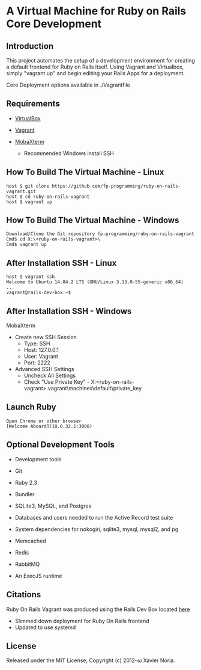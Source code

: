 # A Virtual Machine for Ruby on Rails Core Development

## Introduction

This project automates the setup of a development environment for creating a default frontend for Ruby on Rails itself. Using Vagrant and Virtualbox, simply "vagrant up" and begin editing your Rails Apps for a deployment.

Core Deployment options available in ./Vagrantfile

## Requirements

* [VirtualBox](https://www.virtualbox.org)

* [Vagrant](http://vagrantup.com)

* [MobaXterm](http://mobaxterm.mobatek.net/)
  - Recommended Windows install SSH

## How To Build The Virtual Machine - Linux

    host $ git clone https://github.com/fp-programming/ruby-on-rails-vagrant.git
    host $ cd ruby-on-rails-vagrant
    host $ vagrant up

## How To Build The Virtual Machine - Windows

    Download/Clone the Git repository fp-programming/ruby-on-rails-vagrant
    Cmd$ cd X:\<ruby-on-rails-vagrant>\
    Cmd$ vagrant up

## After Installation SSH - Linux

    host $ vagrant ssh
    Welcome to Ubuntu 14.04.2 LTS (GNU/Linux 3.13.0-55-generic x86_64)
    ...
    vagrant@rails-dev-box:~$


## After Installation SSH - Windows

MobaXterm
* Create new SSH Session
  - Type: SSH
  - Host: 127.0.0.1
  - User: Vagrant
  - Port: 2222
* Advanced SSH Settings
  - Uncheck All Settings
  - Check "Use Private Key" - X:\<ruby-on-rails-vagrant>\.vagrant\machines\default\private_key

## Launch Ruby

    Open Chrome or other browser
    [Welcome Aboard](10.0.32.1:3000)

## Optional Development Tools

* Development tools

* Git

* Ruby 2.3

* Bundler

* SQLite3, MySQL, and Postgres

* Databases and users needed to run the Active Record test suite

* System dependencies for nokogiri, sqlite3, mysql, mysql2, and pg

* Memcached

* Redis

* RabbitMQ

* An ExecJS runtime

## Citations
Ruby On Rails Vagrant was produced using the Rails Dev Box located [here](https://github.com/rails/rails-dev-box)
* Slimmed down deployment for Ruby On Rails frontend
* Updated to use systemd

## License

Released under the MIT License, Copyright (c) 2012–<i>ω</i> Xavier Noria.

